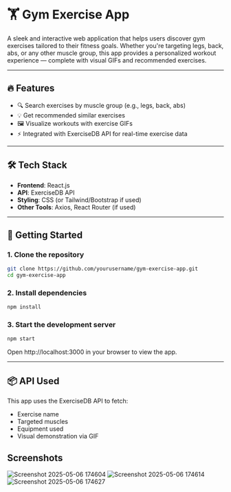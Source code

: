 # 🏋️ Gym Exercise App

A sleek and interactive web application that helps users discover gym exercises tailored to their fitness goals. Whether you're targeting legs, back, abs, or any other muscle group, this app provides a personalized workout experience — complete with visual GIFs and recommended exercises.

---

## 🔥 Features

- 🔍 Search exercises by muscle group (e.g., legs, back, abs)
- 💡 Get recommended similar exercises
- 🖼️ Visualize workouts with exercise GIFs
- ⚡ Integrated with ExerciseDB API for real-time exercise data

---

## 🛠️ Tech Stack

- **Frontend**: React.js
- **API**: ExerciseDB API
- **Styling**: CSS (or Tailwind/Bootstrap if used)
- **Other Tools**: Axios, React Router (if used)

---

## 🚀 Getting Started

### 1. Clone the repository

```bash
git clone https://github.com/yourusername/gym-exercise-app.git
cd gym-exercise-app
```
### 2. Install dependencies
```bash
npm install
```
### 3. Start the development server
```bash
npm start 
```
Open http://localhost:3000 in your browser to view the app.

---

## 📦 API Used
This app uses the ExerciseDB API to fetch:
- Exercise name
- Targeted muscles
- Equipment used
- Visual demonstration via GIF

## Screenshots

![Screenshot 2025-05-06 174604](https://github.com/user-attachments/assets/6c88f090-ac88-472a-af35-f1456e910d94)
![Screenshot 2025-05-06 174614](https://github.com/user-attachments/assets/cb48b012-3077-43f9-9f99-4985e8b8d389)
![Screenshot 2025-05-06 174627](https://github.com/user-attachments/assets/b538c5e2-ff5a-46ce-b2f4-ebc55e523dce)

















